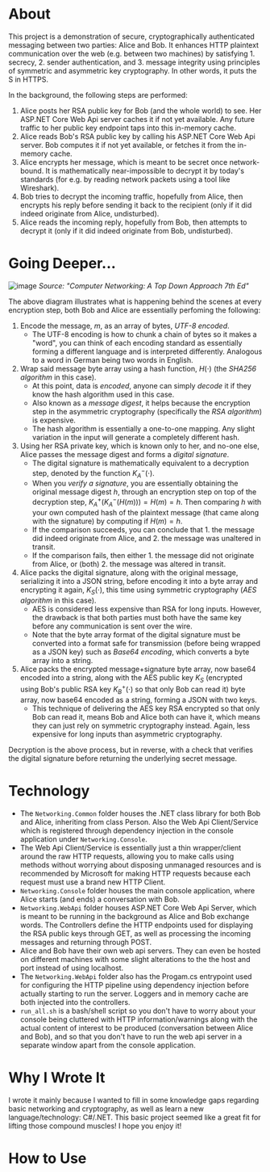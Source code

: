 # About
This project is a demonstration of secure, cryptographically authenticated messaging between two parties: Alice and Bob. It enhances HTTP plaintext communication over the web (e.g. between two machines) by satisfying 1. secrecy, 2. sender authentication, and 3. message integrity using principles of 
symmetric and asymmetric key cryptography. In other words, it puts the S in HTTPS.

In the background, the following steps are performed:

1. Alice posts her RSA public key for Bob (and the whole world) to see. Her ASP.NET Core Web Api server caches it if not yet available. Any future traffic to her public key endpoint taps into this in-memory cache. 
3. Alice reads Bob's RSA public key by calling his ASP.NET Core Web Api server. Bob computes it if not yet available, or fetches it from the in-memory cache.
4. Alice encrypts her message, which is meant to be secret once network-bound. It is mathematically near-impossible to decrypt it by today's standards (for e.g. by reading network packets using a tool like Wireshark).
5. Bob tries to decrypt the incoming traffic, hopefully from Alice, then encrypts his reply before sending it back to the recipient (only if it did indeed originate from Alice, undisturbed).
6. Alice reads the incoming reply, hopefully from Bob, then attempts to decrypt it (only if it did indeed originate from Bob, undisturbed).

# Going Deeper...

![image](https://github.com/user-attachments/assets/c69ab35f-a4bb-4012-bfdb-9e180d883a47)
*Source: "Computer Networking: A Top Down Approach 7th Ed"*

The above diagram illustrates what is happening behind the scenes at every encryption step, both Bob and Alice are essentially perfoming the following:

1. Encode the message, $m$, as an array of bytes, *UTF-8 encoded*.
    - The UTF-8 encoding is how to chunk a chain of bytes so it makes a "word", you can think of each encoding standard as essentially forming a different language and is interpreted differently. Analogous to a word in German being two words in English. 
3. Wrap said message byte array using a hash function, $H(\cdot)$ (the *SHA256 algorithm* in this case).
    - At this point, data is *encoded*, anyone can simply *decode* it if they know the hash algorithm used in this case.
    - Also known as a *message digest*, it helps because the encryption step in the asymmetric cryptography (specifically the *RSA algorithm*) is expensive.
    - The hash algorithm is essentially a one-to-one mapping. Any slight variation in the input will generate a completely different hash.
4. Using her RSA private key, which is known only to her, and no-one else, Alice passes the message digest and forms a *digital signature*. 
    - The digital signature is mathematically equivalent to a decryption step, denoted by the function $K^{-}_A(\cdot)$.
    - When you *verify a signature*, you are essentially obtaining the original message digest $h$, through an encryption step on top of the decryption step, $K^{+}_A(K^{-}_A(H(m)))=H(m)=h$. Then comparing $h$ with your own computed hash of the plaintext message (that came along with the signature) by computing if $H(m) = h$.
    - If the comparison succeeds, you can conclude that 1. the message did indeed originate from Alice, and 2. the message was unaltered in transit.
    - If the comparison fails, then either 1. the message did not originate from Alice, or (both) 2. the message was altered in transit. 
5. Alice packs the digital signature, along with the original message, serializing it into a JSON string, before encoding it into a byte array and encrypting it again, $K_S(\cdot)$, this time using symmetric cryptography (*AES algorithm* in this case).
    - AES is considered less expensive than RSA for long inputs. However, the drawback is that both parties must both have the same key before any communication is sent over the wire.
    - Note that the byte array format of the digital signature must be converted into a format safe for transmission (before being wrapped as a JSON key) such as *Base64 encoding*, which converts a byte array into a string. 
6. Alice packs the encrypted message+signature byte array, now base64 encoded into a string, along with the AES public key $K_S$ (encrypted using Bob's public RSA key $K^{+}_B(\cdot)$ so that only Bob can read it) byte array, now base64 encoded as a string, forming a JSON with two keys.
    - This technique of delivering the AES key RSA encrypted so that only Bob can read it, means Bob and Alice both can have it, which means they can just rely on symmetric cryptography instead. Again, less expensive for long inputs than asymmetric cryptography.

Decryption is the above process, but in reverse, with a check that verifies the digital signature before returning the underlying secret message. 

# Technology

- The ``Networking.Common`` folder houses the .NET class library for both Bob and Alice, inheriting from class Person. Also the Web Api Client/Service which is registered through dependency injection in the console application under ``Networking.Console``. 
- The Web Api Client/Service is essentially just a thin wrapper/client around the raw HTTP requests, allowing you to make calls using methods without worrying about disposing unmanaged resources and is recommended by Microsoft for making HTTP requests because each request must use a brand new HTTP Client.
- ``Networking.Console`` folder houses the main console application, where Alice starts (and ends) a conversation with Bob.
- ``Networking.WebApi`` folder houses ASP.NET Core Web Api Server, which is meant to be running in the background as Alice and Bob exchange words. The Controllers define the HTTP endpoints used for displaying the RSA public keys through GET, as well as processing the incoming messages and returning through POST.
- Alice and Bob have their own web api servers. They can even be hosted on different machines with some slight alterations to the the host and port instead of using localhost. 
- The ``Networking.WebApi`` folder also has the Progam.cs entrypoint used for configuring the HTTP pipeline using dependency injection before actually starting to run the server. Loggers and in memory cache are both injected into the controllers.
- ``run_all.sh`` is a bash/shell script so you don't have to worry about your console being cluttered with HTTP information/warnings along with the actual content of interest to be produced (conversation between Alice and Bob), and so that you don't have to run the web api server in a separate window apart from the console application.


# Why I Wrote It
I wrote it mainly because I wanted to fill in some knowledge gaps regarding basic networking and cryptography, as well as learn a new language/technology: C#/.NET. This basic project seemed like a great fit for lifting those compound muscles! I hope you enjoy it!

# How to Use
